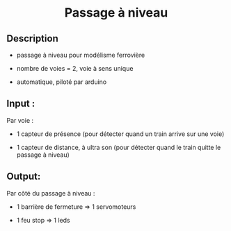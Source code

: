 <h1 style="text-align:center">
    Passage à niveau
</h1>

## Description 

- passage à niveau pour modélisme ferrovière

- nombre de voies = 2, voie à sens unique

- automatique, piloté par arduino 


## Input :

Par voie : 

- 1 capteur de présence (pour détecter quand un train arrive sur une voie)

- 1 capteur de distance, à ultra son (pour détecter quand le train quitte le passage à niveau)


## Output:

Par côté du passage à niveau : 

- 1 barrière de fermeture => 1 servomoteurs

- 1 feu stop => 1 leds
